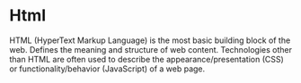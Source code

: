# Html
HTML (HyperText Markup Language) is the most basic building block of the web. Defines the meaning and structure of web content. Technologies other than HTML are often used to describe the appearance/presentation (CSS) or functionality/behavior (JavaScript) of a web page.
